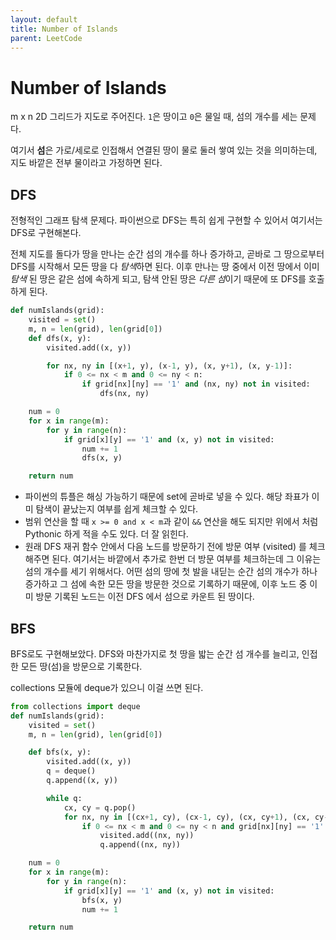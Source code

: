 ```yaml
---
layout: default
title: Number of Islands
parent: LeetCode
---
```


# Number of Islands

 m x n 2D 그리드가 지도로 주어진다. `1`은 땅이고 `0`은 물일 때, 섬의
 개수를 세는 문제다.

 여기서 **섬**은 가로/세로로 인접해서 연결된 땅이 물로 둘러 쌓여 있는
 것을 의미하는데, 지도 바깥은 전부 물이라고 가정하면 된다.

## DFS
 전형적인 그래프 탐색 문제다. 파이썬으로 DFS는 특히 쉽게 구현할 수
 있어서 여기서는 DFS로 구현해본다.

 전체 지도를 돌다가 땅을 만나는 순간 섬의 개수를 하나 증가하고, 곧바로
 그 땅으로부터 DFS를 시작해서 모든 땅을 다 *탐색*하면 된다. 이후
 만나는 땅 중에서 이전 땅에서 이미 *탐색* 된 땅은 같은 섬에 속하게
 되고, 탐색 안된 땅은 *다른 섬*이기 때문에 또 DFS를 호출하게 된다.

```python
def numIslands(grid):
    visited = set()
    m, n = len(grid), len(grid[0])
    def dfs(x, y):
        visited.add((x, y))

        for nx, ny in [(x+1, y), (x-1, y), (x, y+1), (x, y-1)]:
            if 0 <= nx < m and 0 <= ny < n:
                if grid[nx][ny] == '1' and (nx, ny) not in visited:
                    dfs(nx, ny)

    num = 0
    for x in range(m):
        for y in range(n):
            if grid[x][y] == '1' and (x, y) not in visited:
                num += 1
                dfs(x, y)

    return num
```

 - 파이썬의 튜플은 해싱 가능하기 때문에 set에 곧바로 넣을 수
   있다. 해당 좌표가 이미 탐색이 끝났는지 여부를 쉽게 체크할 수 있다.
 - 범위 연산을 할 때 `x >= 0 and x < m`과 같이 `&&` 연산을 해도 되지만
   위에서 처럼 Pythonic 하게 적을 수도 있다. 더 잘 읽힌다.
 - 원래 DFS 재귀 함수 안에서 다음 노드를 방문하기 전에 방문 여부
   (visited) 를 체크해주면 된다. 여기서는 바깥에서 추가로 한번 더 방문
   여부를 체크하는데 그 이유는 섬의 개수를 세기 위해서다. 어떤 섬의
   땅에 첫 발을 내딛는 순간 섬의 개수가 하나 증가하고 그 섬에 속한
   모든 땅을 방문한 것으로 기록하기 때문에, 이후 노드 중 이미 방문
   기록된 노드는 이전 DFS 에서 섬으로 카운트 된 땅이다.

## BFS
 BFS로도 구현해보았다. DFS와 마찬가지로 첫 땅을 밟는 순간 섬 개수를
 늘리고, 인접한 모든 땅(섬)을 방문으로 기록한다.

 collections 모듈에 deque가 있으니 이걸 쓰면 된다.

```python
from collections import deque
def numIslands(grid):
    visited = set()
    m, n = len(grid), len(grid[0])

    def bfs(x, y):
        visited.add((x, y))
        q = deque()
        q.append((x, y))

        while q:
            cx, cy = q.pop()
            for nx, ny in [(cx+1, cy), (cx-1, cy), (cx, cy+1), (cx, cy-1)]:
                if 0 <= nx < m and 0 <= ny < n and grid[nx][ny] == '1' and (nx, ny) not in visited:
                    visited.add((nx, ny))
                    q.append((nx, ny))

    num = 0
    for x in range(m):
        for y in range(n):
            if grid[x][y] == '1' and (x, y) not in visited:
                bfs(x, y)
                num += 1

    return num
```
